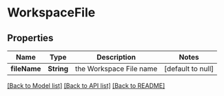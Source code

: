 # WorkspaceFile
## Properties

| Name | Type | Description | Notes |
|------------ | ------------- | ------------- | -------------|
| **fileName** | **String** | the Workspace File name | [default to null] |

[[Back to Model list]](../README.md#documentation-for-models) [[Back to API list]](../README.md#documentation-for-api-endpoints) [[Back to README]](../README.md)

